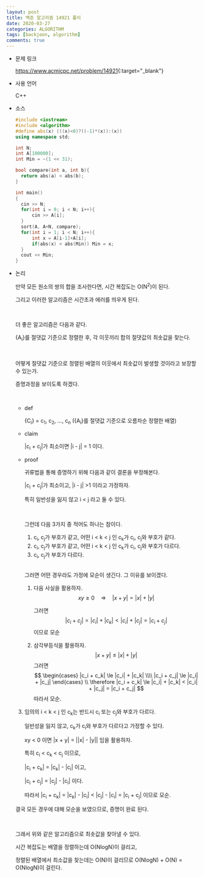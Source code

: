 ```yaml
---
layout: post
title: 백준 알고리즘 14921 풀이
date: 2020-03-27
categories: ALGORITHM
tags: [backjoon, algorithm]
comments: true
---
```


* 문제 링크

  <https://www.acmicpc.net/problem/14921>{:target="_blank"}

* 사용 언어

  C++

* 소스

  ```c++
  #include <iostream>
  #include <algorithm>
  #define abs(x) (((x)<0)?((-1)*(x)):(x))
  using namespace std;
  
  int N;
  int A[100000];
  int Min = ~(1 << 31);
  
  bool compare(int a, int b){
  	return abs(a) < abs(b);
  }
  
  int main()
  {
  	cin >> N;
  	for(int i = 0; i < N; i++){
  		cin >> A[i];
  	}
  	sort(A, A+N, compare);
  	for(int i = 1; i < N; i++){
  		int x = A[i-1]+A[i];
  		if(abs(x) < abs(Min)) Min = x;
  	}
  	cout << Min;
  }
  ```

* 논리

  만약 모든 원소의 쌍의 합을 조사한다면, 시간 복잡도는 O(N<sup>2</sup>)이 된다.

  그리고 이러한 알고리즘은 시간초과 에러를 띄우게 된다. 

  <br>

  더 좋은 알고리즘은 다음과 같다.

  {A<sub>i</sub>}를 절댓값 기준으로 정렬한 후, 각 이웃끼리 합의 절댓값의 최솟값을 찾는다.

  <br>

  어떻게 절댓값 기준으로 정렬된 배열의 이웃에서 최솟값이 발생할 것이라고 보장할 수 있는가.

  증명과정을 보이도록 하겠다.

  <br>

  * def

    {C<sub>i</sub>} = c<sub>1</sub>, c<sub>2</sub>, ..., c<sub>n</sub>  ({A<sub>i</sub>}를 절댓값 기준으로 오름차순 정렬한 배열)

  * claim

    |c<sub>i</sub> + c<sub>j</sub>|가 최소이면 |i - j| = 1 이다.

  * proof

    귀류법을 통해 증명하기 위해 다음과 같이 결론을 부정해본다.

    |c<sub>i</sub> + c<sub>j</sub>|가 최소이고, |i - j| >1 이라고 가정하자.

    특히 일반성을 잃지 않고 i < j 라고 둘 수 있다.

    <br>

    그런데 다음 3가지 중 적어도 하나는 참이다.

    1. c<sub>i</sub>, c<sub>j</sub>가 부호가 같고, 어떤 i < k < j 인 c<sub>k</sub>가 c<sub>i</sub>, c<sub>j</sub>와 부호가 같다.
    2. c<sub>i</sub>, c<sub>j</sub>가 부호가 같고, 어떤 i < k < j 인 c<sub>k</sub>가 c<sub>i</sub>, c<sub>j</sub>와 부호가 다르다.
    3. c<sub>i</sub>, c<sub>j</sub>가 부호가 다르다.

    <br>

    그러면 어떤 경우라도 가정에 모순이 생긴다. 그 이유를 보이겠다.

    1. 다음 사실을 활용하자.
  $$
       xy \ge 0 \quad \Rightarrow \quad |x+y| =|x| + |y|
  $$
  

       그러면
  $$
       \left| c_i + c_j\right|=\left| c_i \right| + \left| c_k \right| < \left| c_i \right| + \left| c_j \right| = \left| c_i + c_j \right|
  $$
       이므로 모순

    2. 삼각부등식을 활용하자.
  $$
       |x+y| \le |x| + |y|
  $$
       그러면
  $$
       \begin{cases}
   |c_i + c_k| \le |c_i| + |c_k| \\\\
       |c_i + c_j| \le |c_i| + |c_j|
   \end{cases}
       \\
   \therefore |c_i + c_k| \le |c_i| + |c_k| < |c_i| + |c_j| = |c_i + c_j|
  $$
   따라서 모순.
  
  3. 임의의 i < k < j 인 c<sub>k</sub>는 반드시 c<sub>i</sub> 또는 c<sub>j</sub>와 부호가 다르다.
    
     일반성을 잃지 않고, c<sub>k</sub>가 c<sub>i</sub>와 부호가 다르다고 가정할 수 있다.
	  
     xy < 0 이면 |x + y| = ||x| - |y|| 임을 활용하자.
    
     특히 c<sub>i</sub> < c<sub>k</sub> < c<sub>j</sub> 이므로,
    
     |c<sub>i</sub> + c<sub>k</sub>| = |c<sub>k</sub>| - |c<sub>i</sub>| 이고,
    
       |c<sub>i</sub> + c<sub>j</sub>| = |c<sub>j</sub>| - |c<sub>i</sub>| 이다.
    
       따라서 |c<sub>i</sub> + c<sub>k</sub>| = |c<sub>k</sub>| - |c<sub>i</sub>| < |c<sub>j</sub>| - |c<sub>i</sub>| = |c<sub>i</sub> + c<sub>j</sub>| 이므로 모순.
  
    결국 모든 경우에 대해 모순을 보였으므로, 증명이 완료 된다.
  
  <br>
  
  그래서 위와 같은 알고리즘으로 최솟값을 찾아낼 수 있다.
  
  시간 복잡도는 배열을 정렬하는데 O(NlogN)이 걸리고, 
  
  정렬된 배열에서 최소값을 찾는데는 O(N)이 걸리므로 O(NlogN) + O(N) = O(NlogN)이 걸린다.
  
    